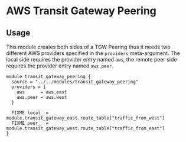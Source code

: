 # AWS Transit Gateway Peering

## Usage

This module creates both sides of a TGW Peering thus it needs two different AWS providers specified in the `providers` meta-argument.
The local side requires the provider entry named `aws`, the remote peer side requires the provider entry named `aws.peer`.

```hcl2
module transit_gateway_peering {
  source = "../../modules/transit_gateway_peering"
  providers = {
    aws      = aws.east
    aws.peer = aws.west
  }

  FIXME local_ = module.transit_gateway_east.route_table["traffic_from_west"]
  FIXME peer_  = module.transit_gateway_west.route_table["traffic_from_east"]
}
```
